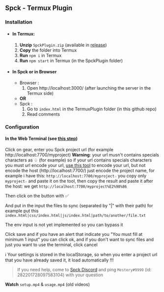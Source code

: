 ## Spck - Termux Plugin

### Installation
  * #### In Termux:
    1. **Unzip** `SpckPlugin.zip` (available in [release](https://github.com/mestery69/SpckTermuxPlugin/releases/tag/v1.0.0-beta.1))
    2. **Copy** the folder into Termux
    3. **Run** `npm i` in Termux
    4. **Run** `npm start` in Termux (in the SpckPlugin folder)
 * #### In Spck or in Browser
    * Browser :
      1. Open http://localhost:3000/ (after launching the server in the Termux side)
    * **OR**
    * Spck :
      1. Go to `index.html` in the TermuxPlugin folder (in this github repo)
      2. Read comments

### Configuration
#### In the Web Terminal (see [this step](https://github.com/mestery69/SpckTermuxPlugin/blob/master/README.md#in-spck-or-in-browser))
Click on gear, enter you Spck project url (for example http://localhost:7700/myproject)
**Warning**: your url musn't contains specials characters as ♤ (for example) so if your url contains specials characters you must url encode your url, [use this tool](https://www.urlencoder.io/) to encode your url, but not encode the host (http://localhost:7700/) just encode the project name, for example i have this: `http://localhost:7700/myproject☆` you copy only `myproject☆` and paste it on the tool, then copy the result and paste it after the host: we get `http://localhost:7700/myproject%E2%98%86` 

Then click on the button with ✅  

And put in the input the files to sync (separated by "|" with their path) for example put this `index.html|css/index.html|js/index.html|path/to/another/file.txt`  

The env input is not yet implemented so you can bypass it

Click save and if you have an alert that indicate you "You must fill at minimum 1 input" you can click ok, and if you don't want to sync files and just you want to use the terminal, click cancel

ℹ Your settings is stored in the localStorage, so when you enter a project url that you have already saved it, it load automatically !!!
> If you need help, come to [Spck Discord](https://discord.gg/WDMHTa6) and ping `Mestery#9999` (id: 282201728097583104) with your question

**Watch** `setup.mp4` & `usage.mp4` (old videos)
